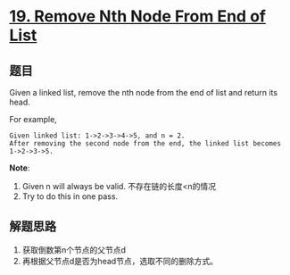 # [19. Remove Nth Node From End of List](https://leetcode-cn.com/problems/remove-nth-node-from-end-of-list/)

## 题目
Given a linked list, remove the nth node from the end of list and return its head.

For example,
```
Given linked list: 1->2->3->4->5, and n = 2.
After removing the second node from the end, the linked list becomes 1->2->3->5.
```
**Note**:
1. Given n will always be valid. 不存在链的长度<n的情况
1. Try to do this in one pass.

## 解题思路
1. 获取倒数第n个节点的父节点d
1. 再根据父节点d是否为head节点，选取不同的删除方式。
